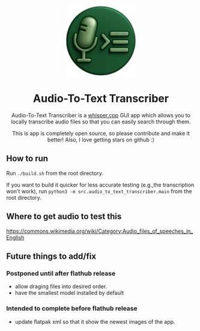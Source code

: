 <p align="center"><img width='190' src="https://github.com/JaredTweed/AudioToTextTranscriber/blob/main/images/icon-large.png">
<h1 align="center">Audio-To-Text Transcriber</h1>

<p align="center">Audio-To-Text Transcriber is a <a href="https://github.com/ggml-org/whisper.cpp">whisper.cpp</a> GUI app which allows you to locally transcribe audio files so that you can easily search through them.</p>

<p align="center">This is app is completely open source, so please contribute and make it better! Also, I love getting stars on github :)</p>

<!--<p align="center"><a href='https://flathub.org/apps/io.github.JaredTweed.AudioToTextTranscriber'><img width='190' alt='Download on Flathub' src='https://flathub.org/api/badge?locale=en'/></a></p> -->

## How to run

Run `./build.sh` from the root directory.

If you want to build it quicker for less accurate testing (e.g.,the transcription won't work), run `python3 -m src.audio_to_text_transcriber.main` from the root directory. 

<!-- If you want the transcription to work with this command, install and extract `https://github.com/ggml-org/whisper.cpp/archive/refs/tags/v1.7.6.zip` with the name `whisper.cpp` in the same directory as the python files (i.e., `./src/audio_to_text_transcriber/`), which can be done by merely running `curl -L https://github.com/ggml-org/whisper.cpp/archive/refs/tags/v1.7.6.zip -o /tmp/whisper.zip && unzip -q /tmp/whisper.zip && mv whisper.cpp-1.7.6 ./src/audio_to_text_transcriber/whisper.cpp && rm /tmp/whisper.zip` from the root directory. -->
 

## Where to get audio to test this

https://commons.wikimedia.org/wiki/Category:Audio_files_of_speeches_in_English

## Future things to add/fix

### Postponed until after flathub release

* allow draging files into desired order.
* have the smallest model installed by default

### Intended to complete before flathub release

* update flatpak xml so that it show the newest images of the app.
